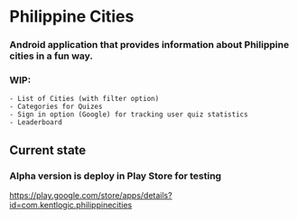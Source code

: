 # Philippine Cities
### Android application that provides information about Philippine cities in a fun way.

### WIP:
    - List of Cities (with filter option)
    - Categories for Quizes
    - Sign in option (Google) for tracking user quiz statistics
    - Leaderboard
	
## Current state
### Alpha version is deploy in Play Store for testing
https://play.google.com/store/apps/details?id=com.kentlogic.philippinecities

